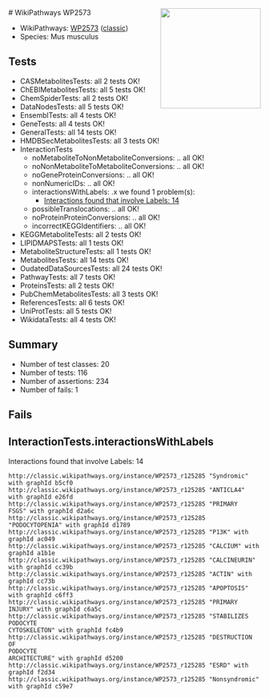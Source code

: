 <img style="float: right; width: 200px" src="https://upload.wikimedia.org/wikipedia/commons/thumb/8/83/Wplogo_with_text_500.png/640px-Wplogo_with_text_500.png" />
# WikiPathways WP2573

* WikiPathways: [WP2573](https://wikipathways.org/pathways/WP2573) ([classic](https://classic.wikipathways.org/instance/WP2573))
* Species: Mus musculus
## Tests
* CASMetabolitesTests: all 2 tests OK!
* ChEBIMetabolitesTests: all 5 tests OK!
* ChemSpiderTests: all 2 tests OK!
* DataNodesTests: all 5 tests OK!
* EnsemblTests: all 4 tests OK!
* GeneTests: all 4 tests OK!
* GeneralTests: all 14 tests OK!
* HMDBSecMetabolitesTests: all 3 tests OK!
* InteractionTests
    * noMetaboliteToNonMetaboliteConversions: .. all OK!
    * noNonMetaboliteToMetaboliteConversions: .. all OK!
    * noGeneProteinConversions: .. all OK!
    * nonNumericIDs: .. all OK!
    * interactionsWithLabels: .x we found 1 problem(s):
        * [Interactions found that involve Labels: 14](#fe97a8bc)
    * possibleTranslocations: .. all OK!
    * noProteinProteinConversions: .. all OK!
    * incorrectKEGGIdentifiers: .. all OK!
* KEGGMetaboliteTests: all 2 tests OK!
* LIPIDMAPSTests: all 1 tests OK!
* MetaboliteStructureTests: all 1 tests OK!
* MetabolitesTests: all 14 tests OK!
* OudatedDataSourcesTests: all 24 tests OK!
* PathwayTests: all 7 tests OK!
* ProteinsTests: all 2 tests OK!
* PubChemMetabolitesTests: all 3 tests OK!
* ReferencesTests: all 6 tests OK!
* UniProtTests: all 5 tests OK!
* WikidataTests: all 4 tests OK!


## Summary

* Number of test classes: 20
* Number of tests: 116
* Number of assertions: 234
* Number of fails: 1

## Fails

<a name="fe97a8bc" />

## InteractionTests.interactionsWithLabels

Interactions found that involve Labels: 14
```
http://classic.wikipathways.org/instance/WP2573_r125285 "Syndromic" with graphId b5cf0
http://classic.wikipathways.org/instance/WP2573_r125285 "ANTICLA4" with graphId e26fd
http://classic.wikipathways.org/instance/WP2573_r125285 "PRIMARY 
FSGS" with graphId d2a6c
http://classic.wikipathways.org/instance/WP2573_r125285 "PODOCYTOPENIA" with graphId d1789
http://classic.wikipathways.org/instance/WP2573_r125285 "P13K" with graphId ac049
http://classic.wikipathways.org/instance/WP2573_r125285 "CALCIUM" with graphId a1b1e
http://classic.wikipathways.org/instance/WP2573_r125285 "CALCINEURIN" with graphId cc39b
http://classic.wikipathways.org/instance/WP2573_r125285 "ACTIN" with graphId cc73b
http://classic.wikipathways.org/instance/WP2573_r125285 "APOPTOSIS" with graphId c6ff3
http://classic.wikipathways.org/instance/WP2573_r125285 "PRIMARY 
INJURY" with graphId c6a5c
http://classic.wikipathways.org/instance/WP2573_r125285 "STABILIZES 
PODOCYTE
CYTOSKELETON" with graphId fc4b9
http://classic.wikipathways.org/instance/WP2573_r125285 "DESTRUCTION OF
PODOCYTE
ARCHITECTURE" with graphId d5200
http://classic.wikipathways.org/instance/WP2573_r125285 "ESRD" with graphId f2d34
http://classic.wikipathways.org/instance/WP2573_r125285 "Nonsyndromic" with graphId c59e7
```

